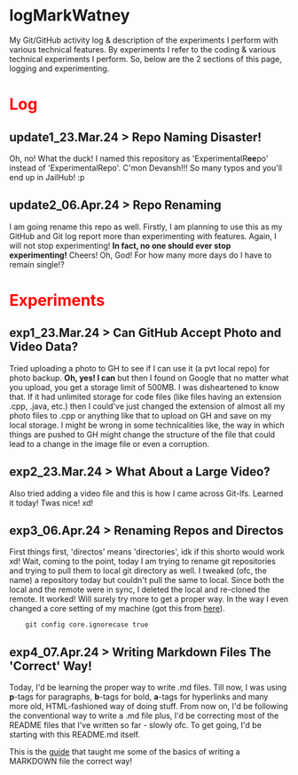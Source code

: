 # logMarkWatney
My Git/GitHub activity log & description of the experiments I perform with various technical features. By experiments I refer to the coding & various technical experiments I perform. So, below are the 2 sections of this page, logging and experimenting.

# <font color = 'red'>Log</font>

## update1_23.Mar.24 > Repo Naming Disaster!

Oh, no! What the duck! I named this repository as 'ExperimentalR**ee**po' instead of 'ExperimentalRepo'. C'mon Devansh!!! So many typos and you'll end up in JailHub! :p

## update2_06.Apr.24 > Repo Renaming

I am going rename this repo as well. Firstly, I am planning to use this as my GitHub and Git log report more than experimenting with features. Again, I will not stop experimenting! __In fact, no one should ever stop experimenting!__ Cheers! Oh, God! For how many more days do I have to remain single!?

# <font color = 'red'>Experiments</font>

## exp1_23.Mar.24 > Can GitHub Accept Photo and Video Data?

Tried uploading a photo to GH to see if I can use it (a pvt local repo) for photo backup. __Oh, yes! I can__ but then I found on Google that no matter what you upload, you get a storage limit of 500MB. I was disheartened to know that. If it had unlimited storage for code files (like files having an extension .cpp, .java, etc.) then I could've just changed the extension of almost all my photo files to .cpp or anything like that to upload on GH and save on my local storage. I might be wrong in some technicalities like, the way in which things are pushed to GH might change the structure of the file that could lead to a change in the image file or even a corruption.

## exp2_23.Mar.24 > What About a Large Video?

Also tried adding a video file and this is how I came across Git-lfs. Learned it today! Twas nice! xd!

## exp3_06.Apr.24 > Renaming Repos and Directos

First things first, 'directos' means 'directories', idk if this shorto would work xd! Wait, coming to the point, today I am trying to rename git repositories and trying to pull them to local git directory as well. I tweaked (ofc, the name) a repository today but couldn't pull the same to local. Since both the local and the remote were in sync, I deleted the local and re-cloned the remote. It worked! Will surely try more to get a proper way. In the way I even changed a core setting of my machine (got this from [here](https://stackoverflow.com/questions/11183788/in-a-git-repository-how-to-properly-rename-a-directory)).

```
    git config core.ignorecase true
```

## exp4_07.Apr.24 > Writing Markdown Files The 'Correct' Way!

Today, I'd be learning the proper way to write .md files. Till now, I was using **p**-tags for paragraphs, **b**-tags for bold, **a**-tags for hyperlinks and many more old, HTML-fashioned way of doing stuff. From now on, I'd be following the conventional way to write a .md file plus, I'd be correcting most of the README files that I've written so far - slowly ofc. To get going, I'd be starting with this README.md itself.

This is the [guide](https://www.inflectra.com/Support/KnowledgeBase/KB725.aspx) that taught me some of the basics of writing a MARKDOWN file the correct way!
